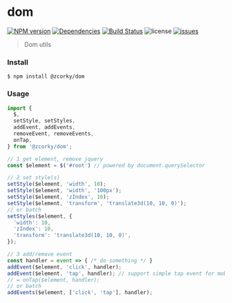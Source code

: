 # dom

[![NPM version](https://img.shields.io/npm/v/@zcorky/dom.svg?style=flat)](https://www.npmjs.com/package/@zcorky/dom)
[![Dependencies](https://david-dm.org/@zcorky/dom/status.svg)](https://david-dm.org/@zcorky/dom)
[![Build Status](https://travis-ci.com/zcorky/dom.svg?branch=master)](https://travis-ci.com/zcorky/dom)
![license](https://img.shields.io/github/license/zcorky/dom.svg)
[![issues](https://img.shields.io/github/issues/zcorky/dom.svg)](https://github.com/zcorky/dom/issues)

> Dom utils

### Install

```
$ npm install @zcorky/dom
```

### Usage

```javascript
import {
  $,
  setStyle, setStyles,
  addEvent, addEvents,
  removeEvent, removeEvents,
  onTap,
} from '@zcorky/dom';

// 1 get element, remove jquery
const $element = $('#root') // powered by document.querySelector

// 2 set style(s)
setStyle($element, 'width', 10);
setStyle($element, 'width', '100px');
setStyle($element, 'zIndex', 10);
setStyle($element, 'transform', 'translate3d(10, 10, 0)');
// or batch
setStyles($element, {
  'width': 10,
  'zIndex': 10,
  'transform': 'translate3d(10, 10, 0)',
});

// 3 add/remove event
const handler = event => { /* do something */ }
addEvent($element, 'click', handler);
addEvent($element, 'tap', handler); // support simple tap event for mobile
// = onTap($element, handler);
// or batch
addEvents($element, ['click', 'tap'], handler);
```